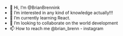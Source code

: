- 👋 Hi, I’m @BrianBrennink
- 👀 I’m interested in any kind of knowledge actually!!!
- 🌱 I’m currently learning React.
- 💞️ I’m looking to collaborate on the world development
- 📫 How to reach me @brian_brenn - instagram

<!---
BrianBrennink/BrianBrennink is a ✨ special ✨ repository because its `README.md` (this file) appears on your GitHub profile.
You can click the Preview link to take a look at your changes.
--->
